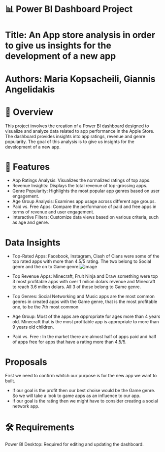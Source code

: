 # 📊 Power BI Dashboard Project
# Title: An App store analysis in order to give us insights for the development of  a new app
# Authors: Maria Kopsacheili, Giannis Angelidakis

# 📌 Overview
This project involves the creation of a Power BI dashboard designed to visualize and analyze data related to app performance in the Apple Store. The dashboard provides insights into app ratings, revenue and genre popularity. The goal of this analysis is to give us insights for the development of  a new app.

# 🧩 Features
- App Ratings Analysis: Visualizes the normalized ratings of top apps.
- Revenue Insights: Displays the total revenue of top-grossing apps.
- Genre Popularity: Highlights the most popular app genres based on user engagement.
- Age Group Analysis: Examines app usage across different age groups.
- Paid vs. Free Apps: Compare the performance of paid and free apps in terms of revenue and user engagement.
- Interactive Filters: Customize data views based on various criteria, such as age and genre.

# Data Insights

- Top-Rated Apps: Facebook, Instagram, Clash of Clans were some of the top rated apps with more than 4.5/5 rating. The two belong to Social genre and the on to Game genre.![image](https://github.com/user-attachments/assets/9ffef132-024b-420e-ac09-c2e6ff5e3788)


- Top Revenue Apps: Minecraft, Fruit Ninja and Draw something were top 3 most profitable apps with over 1 milion dolars revenue and Minecraft to reach 3.6 milion dolars. All 3 of those belong to Game genre.

- Top Genres: Social Networking and Music apps are the most common genres in created apps with the Game genre, that is the most profitable one, to be the 7th most common

- Age Group: Most of the apps are αppropriate for ages more than 4 years old. Minecraft that is the most profitable app is appropriate to more than 9 years old children.

- Paid vs. Free : In the market there are almost half of apps paid and half of apps free for apps that have a rating more than 4.5/5.

# Proposals

First we need to confirm whitch our purpose is for the new app we want to built.
- If our goal is the profit then our best choise would be the Game genre. So we will take a look to game apps as an influence to our app.
- If our goal is the rating then we might have to consider creating a social network app.
  
# 🛠️ Requirements
Power BI Desktop: Required for editing and updating the dashboard.



